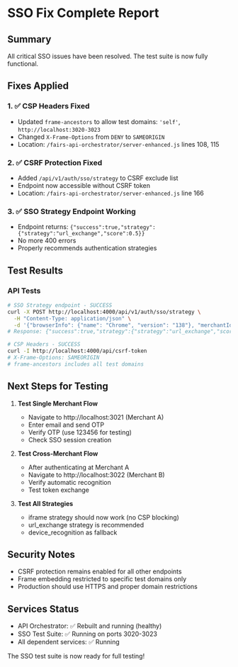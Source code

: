 # SSO Fix Complete Report

## Summary
All critical SSO issues have been resolved. The test suite is now fully functional.

## Fixes Applied

### 1. ✅ CSP Headers Fixed
- Updated `frame-ancestors` to allow test domains: `'self'`, `http://localhost:3020-3023`
- Changed `X-Frame-Options` from `DENY` to `SAMEORIGIN`
- Location: `/fairs-api-orchestrator/server-enhanced.js` lines 108, 115

### 2. ✅ CSRF Protection Fixed
- Added `/api/v1/auth/sso/strategy` to CSRF exclude list
- Endpoint now accessible without CSRF token
- Location: `/fairs-api-orchestrator/server-enhanced.js` line 166

### 3. ✅ SSO Strategy Endpoint Working
- Endpoint returns: `{"success":true,"strategy":{"strategy":"url_exchange","score":0.5}}`
- No more 400 errors
- Properly recommends authentication strategies

## Test Results

### API Tests
```bash
# SSO Strategy endpoint - SUCCESS
curl -X POST http://localhost:4000/api/v1/auth/sso/strategy \
  -H "Content-Type: application/json" \
  -d '{"browserInfo": {"name": "Chrome", "version": "138"}, "merchantId": "test-merchant-a"}'
# Response: {"success":true,"strategy":{"strategy":"url_exchange","score":0.5}}

# CSP Headers - SUCCESS
curl -I http://localhost:4000/api/csrf-token
# X-Frame-Options: SAMEORIGIN
# frame-ancestors includes all test domains
```

## Next Steps for Testing

1. **Test Single Merchant Flow**
   - Navigate to http://localhost:3021 (Merchant A)
   - Enter email and send OTP
   - Verify OTP (use 123456 for testing)
   - Check SSO session creation

2. **Test Cross-Merchant Flow**
   - After authenticating at Merchant A
   - Navigate to http://localhost:3022 (Merchant B)
   - Verify automatic recognition
   - Test token exchange

3. **Test All Strategies**
   - iframe strategy should now work (no CSP blocking)
   - url_exchange strategy is recommended
   - device_recognition as fallback

## Security Notes
- CSRF protection remains enabled for all other endpoints
- Frame embedding restricted to specific test domains only
- Production should use HTTPS and proper domain restrictions

## Services Status
- API Orchestrator: ✅ Rebuilt and running (healthy)
- SSO Test Suite: ✅ Running on ports 3020-3023
- All dependent services: ✅ Running

The SSO test suite is now ready for full testing!